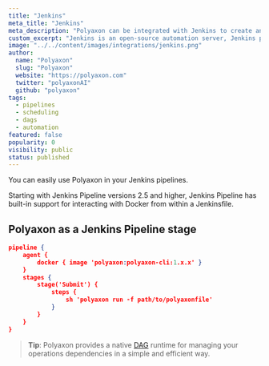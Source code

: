 ```yaml
---
title: "Jenkins"
meta_title: "Jenkins"
meta_description: "Polyaxon can be integrated with Jenkins to create an end to end machine learning pipeline."
custom_excerpt: "Jenkins is an open-source automation server, Jenkins provides hundreds of plugins to support building, deploying and automating workflows."
image: "../../content/images/integrations/jenkins.png"
author:
  name: "Polyaxon"
  slug: "Polyaxon"
  website: "https://polyaxon.com"
  twitter: "polyaxonAI"
  github: "polyaxon"
tags: 
  - pipelines
  - scheduling
  - dags
  - automation
featured: false
popularity: 0
visibility: public
status: published
---
```


You can easily use Polyaxon in your Jenkins pipelines.

Starting with Jenkins Pipeline versions 2.5 and higher, Jenkins Pipeline has built-in support for interacting with Docker from within a Jenkinsfile. 

## Polyaxon as a Jenkins Pipeline stage


```json
pipeline {
    agent {
        docker { image 'polyaxon:polyaxon-cli:1.x.x' }
    }
    stages {
        stage('Submit') {
            steps {
                sh 'polyaxon run -f path/to/polyaxonfile'
            }
        }
    }
}
```

> **Tip**: Polyaxon provides a native [DAG](/docs/automation/) runtime for managing your operations dependencies in a simple and efficient way. 
